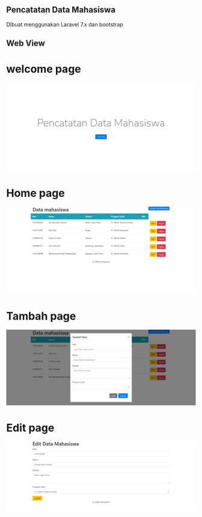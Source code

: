 ## Pencatatan Data Mahasiswa

DIbuat menggunakan Laravel 7.x dan bootstrap

## Web View
# welcome page
<img src="/docs/images/welcome.png" alt="Welcome image"/>

# Home page
<img src="/docs/images/home.png" alt="Home image"/>

# Tambah page
<img src="/docs/images/tambah.png" alt="Tambah image"/>

# Edit page
<img src="/docs/images/edit.png" alt="Edit image"/>
